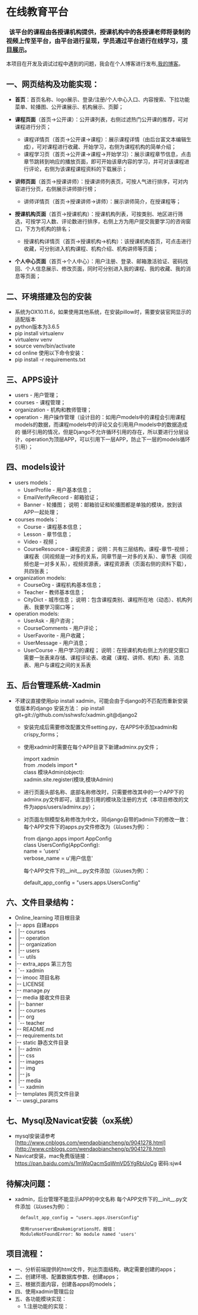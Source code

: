 # 在线教育平台
###   该平台的课程由各授课机构提供，授课机构中的各授课老师将录制的视频上传至平台，由平台进行呈现，学员通过平台进行在线学习，[项目展示](http://52.193.67.154)。
本项目在开发及调试过程中遇到的问题，我会在个人博客进行发布,[我的博客](http://www.cnblogs.com/wendaobiancheng/ "欢迎关注")。
## 一、网页结构及功能实现：
* **首页**：首页名称、logo展示、登录/注册/个人中心入口、内容搜索、下拉功能菜单、轮播图、公开课展示、机构展示、页脚；

* **课程页面**（首页->公开课）：公开课列表，右侧过滤热门公开课的推荐，可对课程进行分页；
  * 课程详情页（首页->公开课->课程）：展示课程详情（由后台富文本编辑生成），可对课程进行收藏、开始学习，右侧为课程机构的简单介绍；
  * 课程学习页（首页->公开课->课程->开始学习）：展示课程章节信息，点击章节跳转到响应的播放页面，即可开始该章内容的学习，并可对该课程进行评论，右侧为该课程课程资料的下载展示；

* **讲师页面**（首页->授课讲师）：授课讲师列表页，可按人气进行排序，可对内容进行分页，右侧展示讲师排行榜；
  * 讲师详情页（首页->授课讲师->讲师）：展示讲师简介，在授课程等；

* **授课机构页面**（首页->授课机构）：授课机构列表，可按类别、地区进行筛选，可按学习人数、评论数进行排序，右侧上方为用户提交我要学习的咨询窗口，下方为机构的排名；
  * 授课机构详情页（首页->授课机构->机构）：该授课机构首页，可点击进行收藏，可分别进入机构课程、机构介绍、机构讲师等页面；

* **个人中心页面**（首页->个人中心）：用户注册、登录、邮箱激活验证、密码找回、个人信息展示、修改页面，同时可分别进入我的课程、我的收藏、我的消息等页面；


## 二、环境搭建及包的安装
* 系统为OX10.11.6，如果使用其他系统，在安装pillow时，需要安装官网显示的适配版本
* python版本为3.6.5
* pip install virtualenv
* virtualenv venv
* source venv/bin/activate
* cd online
使用以下命令安装：
* pip install -r requirements.txt


## 三、APPS设计
* users - 用户管理；
* courses - 课程管理；
* organization - 机构和教师管理；
* operation - 用户操作管理（设计目的：如用户models中的课程会引用课程models的数据，而课程models中的评论又会引用用户models中的数据造成的
循环引用的情况，但是Django不允许循环引用的存在，所以要进行分层设计，operation为顶层APP，可以引用下一层APP，防止下一层的models循环引用）；


## 四、models设计
* users models：
    * UserProfile - 用户基本信息；
    * EmailVerifyRecord - 邮箱验证；
    * Banner - 轮播图；
        说明：邮箱验证和轮播图都是单独的模块，放到该APP一起处理；
* courses models：
    * Course - 课程基本信息；
    * Lesson - 章节信息；
    * Video - 视频；
    * CourseResource - 课程资源；
        说明：共有三层结构，课程-章节-视频；课程表（同视频是一对多的关系，同章节是一对多的关系）、章节表（同视频也是一对多关系），视频资源表，课程资源表（页面右侧的资料下载），共四张表；
* organization models:
    * CourseOrg - 课程机构基本信息；
    * Teacher - 教师基本信息；
    * CityDict - 城市信息；
        说明：包含课程类别、课程所在地（动态）、机构列表、我要学习窗口等；
* operation models:
    * UserAsk - 用户咨询；
    * CourseComments - 用户评论；
    * UserFavorite - 用户收藏；
    * UserMessage - 用户消息；
    * UserCourse - 用户学习的课程；
        说明：在授课机构右侧上方的提交窗口需要一张表来存储、课程评论表、收藏（课程、讲师、机构）表、消息表、用户与课程之间的关系表


## 五、后台管理系统-Xadmin
* 不建议直接使用pip install xadmin，可能会由于django的不匹配而重新安装低版本的django
        安装方法：
        pip install git+git://github.com/sshwsfc/xadmin.git@django2
    * 安装完成后需要修改配置文件setting.py，在APPS中添加xadmin和crispy_forms；
    * 使用xadmin时需要在每个APP目录下新建adminx.py文件；  
    
        import xadmin  
        from .models import *  
        class 模块Admin(object):  
        xadmin.site.register(模块,模块Admin)  
        
    * 进行页面头部名称、底部名称修改时，只需要修改其中的一个APP下的adminx.py文件即可，请注意引用的模块及注册的方式（本项目修改的文件为apps/users/adminx.py）；
    * 对页面左侧模型名称修改为中文，同django自带的admin下的修改一致：
        每个APP文件下的apps.py文件修改为（以uses为例）：  
        
        from django.apps import AppConfig  
        class UsersConfig(AppConfig):  
            name = 'users'  
            verbose_name = u'用户信息'  
            
        每个APP文件下的__init__.py文件添加（以uses为例）：  
        
        default_app_config = "users.apps.UsersConfig"

## 六、文件目录结构：
* Online_learning    项目根目录  
* |-- apps           自建apps  
* |   |-- courses  
* |   |-- operation  
* |   |-- organization  
* |   |-- users  
* |   `-- utils  
* |-- extra_apps     第三方包  
* |   `-- xadmin  
* |-- imooc         项目名称  
* |-- LICENSE  
* |-- manage.py  
* |-- media         接收文件目录  
* |   |-- banner  
* |   |-- courses  
* |   |-- org  
* |   `-- teacher  
* |-- README.md  
* |-- requirements.txt  
* |-- static          静态文件目录  
* |   |-- admin  
* |   |-- css  
* |   |-- images  
* |   |-- img  
* |   |-- js  
* |   |-- media  
* |   `-- xadmin  
* |-- templates       网页文件目录  
* `-- uwsgi_params  
## 七、Mysql及Navicat安装（ox系统）
* mysql安装请参考[http://www.cnblogs.com/wendaobiancheng/p/9041278.html](http://www.cnblogs.com/wendaobiancheng/p/9041278.html)
* Navicat安装，mac免费版链接：https://pan.baidu.com/s/1mWqOacmSqWmVD5YgRbUoCg  密码:sjw4

## 待解决问题：
* xadmin，后台管理不能显示APP的中文名称
        每个APP文件下的__init__.py文件添加（以uses为例）：

        default_app_config = "users.apps.UsersConfig"

        使用runserver或makemigrations时，报错：
        ModuleNotFoundError: No module named 'users'

## 项目流程：
* 一、分析前端提供的html文件，列出页面结构，确定需要创建的apps；
* 二、创建环境、配置数据库参数、创建apps；
* 三、根据页面内容，创建各apps的models；
* 四、使用xadmin管理后台
* 五、各功能模块实现：
    * 1.注册功能的实现：

